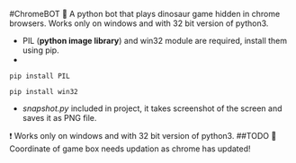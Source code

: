 #ChromeBOT
:frog: A python bot that plays dinosaur game hidden in chrome browsers.
Works only on windows and with 32 bit version of python3.

* PIL (**python image library**) and win32 module are required, install them using pip.
* 
 ```
 pip install PIL
 
 pip install win32
 ```
* *snapshot.py* included in project, it takes screenshot of the screen and saves it as PNG file.

:heavy_exclamation_mark: Works only on windows and with 32 bit version of python3.
##TODO :older_man:
Coordinate of game box needs updation as chrome has updated!
